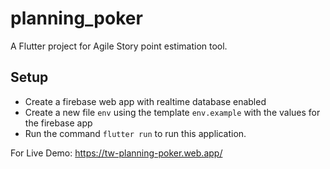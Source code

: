 # planning_poker

A Flutter project for Agile Story point estimation tool.

## Setup
- Create a firebase web app with realtime database enabled
- Create a new file `env` using the template `env.example` with the values for the firebase app
- Run the command `flutter run` to run this application.

For Live Demo: https://tw-planning-poker.web.app/
